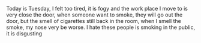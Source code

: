 Today is Tuesday, I felt too tired, it is fogy and the work place I move to is very close the door, when someone want to smoke, they will go out the door, but the smell of cigarettes still back in the room, when I smell the smoke, my nose very be worse. I hate these people is smoking in the public, it is disgusting
